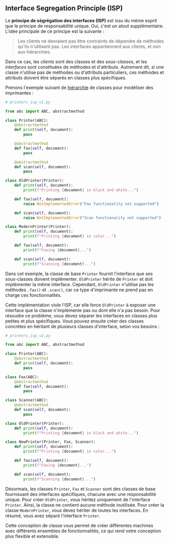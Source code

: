 ## Interface Segregation Principle (ISP)

Le **principe de ségrégation des interfaces (ISP)** est issu du même esprit que le principe 
de responsabilité unique. Oui, c'est un atout supplémentaire. L'idée principale de ce principe 
est la suivante :

> Les clients ne devraient pas être contraints de dépendre de méthodes qu'ils n'utilisent pas. 
> Les interfaces appartiennent aux clients, et non aux hiérarchies.

Dans ce cas, les *clients* sont des classes et des *sous-classes*, et les *interfaces* sont 
constituées de méthodes et d'attributs. Autrement dit, si une classe n'utilise pas de méthodes 
ou d'attributs particuliers, ces méthodes et attributs doivent être séparés en classes plus 
spécifiques.

Prenons l'exemple suivant de [hiérarchie](https://realpython.com/python-classes/#class-hierarchies) 
de classes pour modéliser des imprimantes :

```python
# printers_isp_v1.py

from abc import ABC, abstractmethod

class Printer(ABC):
    @abstractmethod
    def print(self, document):
        pass

    @abstractmethod
    def fax(self, document):
        pass

    @abstractmethod
    def scan(self, document):
        pass

class OldPrinter(Printer):
    def print(self, document):
        print(f"Printing {document} in black and white...")

    def fax(self, document):
        raise NotImplementedError("Fax functionality not supported")

    def scan(self, document):
        raise NotImplementedError("Scan functionality not supported")

class ModernPrinter(Printer):
    def print(self, document):
        print(f"Printing {document} in color...")

    def fax(self, document):
        print(f"Faxing {document}...")

    def scan(self, document):
        print(f"Scanning {document}...")
```

Dans cet exemple, la classe de base `Printer` fournit l'interface que ses sous-classes doivent implémenter. 
`OldPrinter` hérite de `Printer` et doit implémenter la même interface. Cependant, `OldPrinter` n'utilise 
pas les méthodes `.fax()` et `.scan()`, car ce type d'imprimante ne prend pas en charge ces fonctionnalités.

Cette implémentation viole l'ISP, car elle force `OldPrinter` à exposer une interface que la classe 
n'implémente pas ou dont elle n'a pas besoin. Pour résoudre ce problème, vous devez séparer les interfaces 
en classes plus petites et plus spécifiques. Vous pouvez ensuite créer des classes concrètes en héritant de 
plusieurs classes d'interface, selon vos besoins :

```python
# printers_isp_v2.py

from abc import ABC, abstractmethod

class Printer(ABC):
    @abstractmethod
    def print(self, document):
        pass

class Fax(ABC):
    @abstractmethod
    def fax(self, document):
        pass

class Scanner(ABC):
    @abstractmethod
    def scan(self, document):
        pass

class OldPrinter(Printer):
    def print(self, document):
        print(f"Printing {document} in black and white...")

class NewPrinter(Printer, Fax, Scanner):
    def print(self, document):
        print(f"Printing {document} in color...")

    def fax(self, document):
        print(f"Faxing {document}...")

    def scan(self, document):
        print(f"Scanning {document}...")
```

Désormais, les classes `Printer`, `Fax` et `Scanner` sont des classes de base fournissant des 
interfaces spécifiques, chacune avec une responsabilité unique. Pour créer `OldPrinter`, vous 
héritez uniquement de l'interface `Printer`. Ainsi, la classe ne contient aucune méthode 
inutilisée. Pour créer la classe `ModernPrinter`, vous devez hériter de toutes les interfaces. 
En résumé, vous avez séparé l'interface `Printer`.

Cette conception de classe vous permet de créer différentes machines avec différents ensembles 
de fonctionnalités, ce qui rend votre conception plus flexible et extensible.
